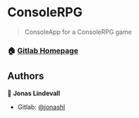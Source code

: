 <h1>ConsoleRPG</h1>
<p></p>

> ConsoleApp for a ConsoleRPG game


### 🏠 [Gitlab Homepage](https://gitlab.com/jonashl/dotnet-consolerpg)



## Authors

👤 **Jonas Lindevall**

-   Gitlab: [@jonashl](https://github.com/jonashl)
